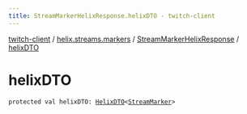 ```yaml
---
title: StreamMarkerHelixResponse.helixDTO - twitch-client
---
```


[twitch-client](../../index.html) / [helix.streams.markers](../index.html) / [StreamMarkerHelixResponse](index.html) / [helixDTO](./helix-d-t-o.html)

# helixDTO

`protected val helixDTO: `[`HelixDTO`](../../helix.http.model/-helix-d-t-o/index.html)`<`[`StreamMarker`](../../helix.streams.markers.model/-stream-marker/index.html)`>`